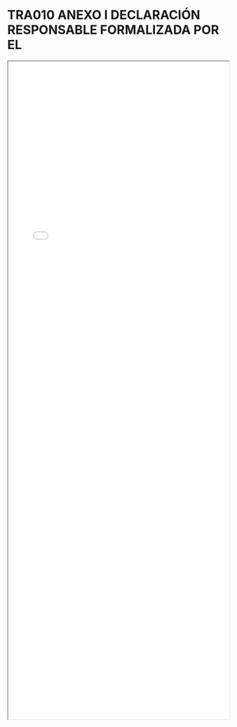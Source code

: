 
# TRA010 ANEXO I DECLARACIÓN RESPONSABLE FORMALIZADA POR EL

<iframe src="../TRA010 ANEXO I DECLARACIÓN RESPONSABLE FORMALIZADA POR EL.pdf" width="100%" height="1500px"></iframe>

